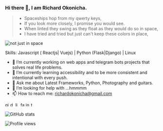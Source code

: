 
<!--
**konichar/konichar** is a ✨ _special_ ✨ repository because its `README.md` (this file) appears on your GitHub profile.
-->


### Hi there 👋, I am Richard Okonicha.


 > * Spaceships hop from my qwerty keys,
 > * If you look more closely, I promise you would see.
 > * When linted they swing as they float as they would do so in space,
 > * I have tried and tried but just can't keep these colors in place,


![not just in space](https://raw.githubusercontent.com/konichar/konichar/master/readme_img.png)


Skills: Javascript ( Reactjs| Vuejs) | Python (Flask|Django) | Linux 

- 🔭 I’m currently working on web apps and telegram bots projects that solves real life problems.
- 🌱 I’m currently learning accessibility and to be more consistent and intentional with every push.
- 💬 Ask me about Latest Frameworks, Python, Photography and guitars. 
- 🤔 I’m looking for help with ...hmmmm
- 📫 How to reach me: richardokonicha@gmail.com 



[<img src='https://cdn.jsdelivr.net/npm/simple-icons@3.0.1/icons/github.svg' alt='github' height='13'>](https://github.com/konichar)  [<img src='https://cdn.jsdelivr.net/npm/simple-icons@3.0.1/icons/dev-dot-to.svg' alt='dev' height='13'>](https://dev.to/konichar)  [<img src='https://cdn.jsdelivr.net/npm/simple-icons@3.0.1/icons/linkedin.svg' alt='linkedin' height='13'>](https://www.linkedin.com/in/richardokonicha/)  [<img src='https://cdn.jsdelivr.net/npm/simple-icons@3.0.1/icons/facebook.svg' alt='facebook' height='13'>](https://www.facebook.com/richardokonicha)  [<img src='https://cdn.jsdelivr.net/npm/simple-icons@3.0.1/icons/instagram.svg' alt='instagram' height='13'>](https://www.instagram.com/r.e.e.c.h.e.e/)  [<img src='https://cdn.jsdelivr.net/npm/simple-icons@3.0.1/icons/twitter.svg' alt='twitter' height='13'>](https://twitter.com/konichar) 

![GitHub stats](https://github-readme-stats.vercel.app/api?username=konichar&show_icons=true)  

![Profile views](https://gpvc.arturio.dev/konichar)
